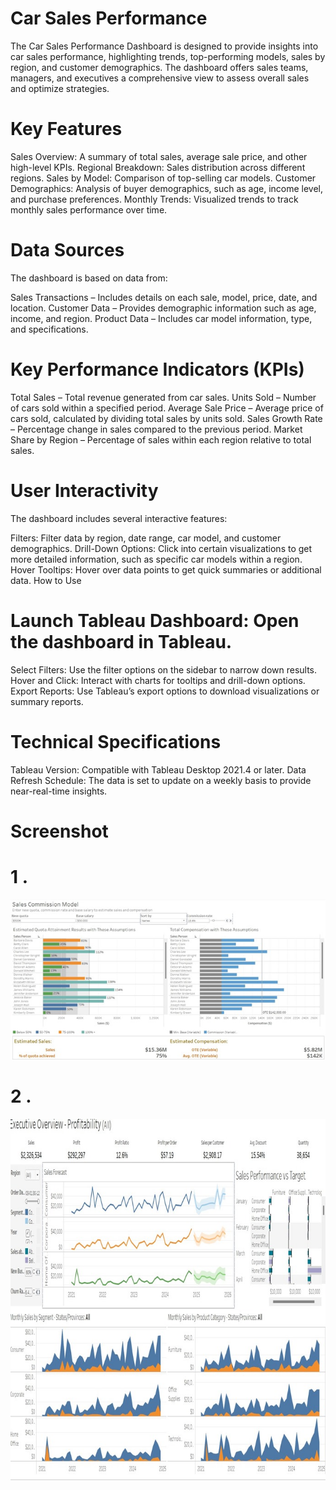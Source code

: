 # Car Sales Performance 
The Car Sales Performance Dashboard is designed to provide insights into car sales performance, highlighting trends, top-performing models, sales by region, and customer demographics. The dashboard offers sales teams, managers, and executives a comprehensive view to assess overall sales and optimize strategies.

# Key Features
Sales Overview: A summary of total sales, average sale price, and other high-level KPIs.
Regional Breakdown: Sales distribution across different regions.
Sales by Model: Comparison of top-selling car models.
Customer Demographics: Analysis of buyer demographics, such as age, income level, and purchase preferences.
Monthly Trends: Visualized trends to track monthly sales performance over time.

# Data Sources
The dashboard is based on data from:

Sales Transactions – Includes details on each sale, model, price, date, and location.
Customer Data – Provides demographic information such as age, income, and region.
Product Data – Includes car model information, type, and specifications.

# Key Performance Indicators (KPIs)

Total Sales – Total revenue generated from car sales.
Units Sold – Number of cars sold within a specified period.
Average Sale Price – Average price of cars sold, calculated by dividing total sales by units sold.
Sales Growth Rate – Percentage change in sales compared to the previous period.
Market Share by Region – Percentage of sales within each region relative to total sales.


# User Interactivity
The dashboard includes several interactive features:

Filters: Filter data by region, date range, car model, and customer demographics.
Drill-Down Options: Click into certain visualizations to get more detailed information, such as specific car models within a region.
Hover Tooltips: Hover over data points to get quick summaries or additional data.
How to Use


# Launch Tableau Dashboard: Open the dashboard in Tableau.
Select Filters: Use the filter options on the sidebar to narrow down results.
Hover and Click: Interact with charts for tooltips and drill-down options.
Export Reports: Use Tableau’s export options to download visualizations or summary reports.

# Technical Specifications
Tableau Version: Compatible with Tableau Desktop 2021.4 or later.
Data Refresh Schedule: The data is set to update on a weekly basis to provide near-real-time insights.

# Screenshot
 # 1 .
 ![Sales Overview Screenshot](https://github.com/Sarthakarjun/Mini-project-BA/blob/main/Ba-Image1.jpg)

 # 2 .
  ![Sales Overview Screenshot](https://github.com/Sarthakarjun/Mini-project-BA/blob/main/Ba-Image2.jpg)
 
 
